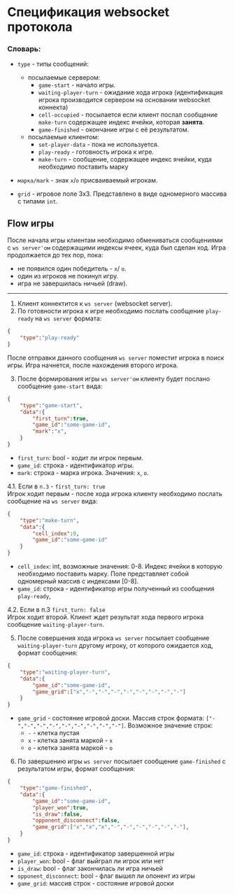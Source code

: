 <!-- Формат сообщений сервера: -->

<!-- Флоу клиента: -->

# Спецификация websocket протокола

### Словарь:

- `type` - типы сообщений:
    - посылаемые сервером:
        - `game-start` - начало игры.
        - `waiting-player-turn` - ожидание хода игрока (идентификация игрока производится сервером на основании websocket коннекта)
        - `cell-occupied` - посылается если клиент послал сообщение `make-turn` содержащее индекс ячейки, которая **занята**.
        - `game-finished` - окончание игры с её результатом.
    - посылаемые клиентом:
        - `set-player-data` - пока не используется.
        - `play-ready` - готовность игрока к игре.
        - `make-turn` - сообщение, содержащее индекс ячейки, куда необходимо поставить марку

- `марка/mark` - знак `x`/`o` присваиваемый игрокам.
- `grid` - игровое поле 3x3. Представлено в виде одномерного массива с типами `int`.

## Flow игры

После начала игры клиентам необходимо обмениваться сообщениями с `ws server'ом` содержащими индексы ячеек, куда был сделан ход. Игра продолжается до тех пор, пока:
- не появился один победитель - `x`/ `o`.
- один из игроков не покинул игру.
- игра не завершилась ничьей (draw).  

---

1. Клиент коннектится к `ws server` (websocket server).
2. По готовности игрока к игре необходимо послать сообщение `play-ready` на `ws server` формата:

```json
{
    "type":"play-ready"
}
```

После отправки данного сообщения `ws server` поместит игрока в поиск игры. Игра начнется, после нахождения второго игрока.

3. После формирования игры `ws server'ом` клиенту будет послано сообщение `game-start` вида:

```json
{
    "type":"game-start",
    "data":{
        "first_turn":true,
        "game_id":"some-game-id",
        "mark":"x",
    }
}
```

- `first_turn`: bool - ходит ли игрок первым.
- `game_id`: строка - идентификатор игры.
- `mark`: строка - марка игрока. Значения: `x`, `o`.

4.1. Если в `п.3` - `first_turn: true`  
Игрок ходит первым - после хода игрока клиенту необходимо послать сообщение на `ws server` вида:

```json
{
    "type":"make-turn",
    "data":{
        "cell_index":0,
        "game_id":"some-game-id"
    }
}
```

- `cell_index`: int, возможные значения: 0-8. Индекс ячейки в которую необходимо поставить марку. Поле представляет собой одномерный массив с индексами \[0-8\].
- `game_id`: строка - идентификатор игры полученный из сообщения `play-ready`,

4.2. Если в п.3 `first_turn: false`  
Игрок ходит второй. Клиент ждет результат хода первого игрока сообщение `waiting-player-turn`.

5. После совершения хода игрока `ws server` посылает сообщение `waiting-player-turn` другому игроку, от которого ожидается ход, формат сообщения:

```json
{
    "type":"waiting-player-turn",
    "data":{
        "game_id":"some-game-id",
        "game_grid":["x","-","-","-","-","-","-","-","-"]
    }
}
```

- `game_grid` - состояние игровой доски. Массив строк формата: `["-","-","-","-","-","-","-","-","-"]`. Возможное значение строк:
    - `-` - клетка пустая
    - `x` - клетка занята маркой - `x`
    - `o` - клетка занята маркой - `o`

6. По завершению игры `ws server` посылает сообщение `game-finished` с результатом игры, формат сообщения:

```json
{
    "type":"game-finished",
    "data":{
        "game_id":"some-game-id",
        "player_won":true,
        "is_draw":false,
        "opponent_disconnect":false,
        "game_grid":["x","x","x","-","-","-","-","-","-"],
    }
}
```

- `game_id`: строка - идентификатор завершенной игры
- `player_won`: bool - флаг выйграл ли игрок или нет
- `is_draw`: bool - флаг закончилась ли игра ничьей
- `opponent_disconnect`: bool - флаг вышел ли опонент из игры
- `game_grid`: массив строк - состояние игровой доски